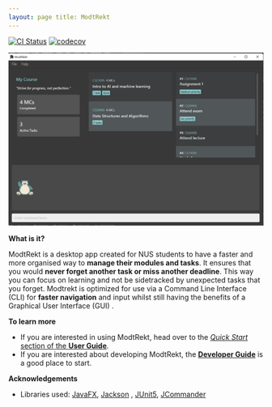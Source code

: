 ```yaml
---
layout: page title: ModtRekt
---
```


[![CI Status](https://github.com/AY2223S1-CS2103T-W10-4/tp/workflows/Java%20CI/badge.svg)](https://github.com/AY2223S1-CS2103T-W10-4/tp/actions)
[![codecov](https://codecov.io/gh/AY2223S1-CS2103T-W10-4/tp/branch/master/graph/badge.svg?token=RSDSWGQ5BC)](https://codecov.io/gh/AY2223S1-CS2103T-W10-4/tp)

![Ui](images/Ui.png)

**What is it?**

ModtRekt is a desktop app created for NUS students to have a faster and more organised way to **manage their modules and
tasks**. It ensures that you would **never forget another task or miss another deadline**. This way you can focus on
learning and not be sidetracked by unexpected tasks that you forget. Modtrekt is optimized for use via a Command Line
Interface (CLI) for **faster navigation** and input whilst still having the benefits of a Graphical User Interface (GUI)
.

**To learn more**

* If you are interested in using ModtRekt, head over to the [_Quick Start_ section of the **User
  Guide**](UserGuide.html#quick-start).
* If you are interested about developing ModtRekt, the [**Developer Guide**](DeveloperGuide.html) is a good place to
  start.

**Acknowledgements**

* Libraries used: [JavaFX](https://openjfx.io/), [Jackson](https://github.com/FasterXML/jackson)
  , [JUnit5](https://github.com/junit-team/junit5), [JCommander](https://github.com/cbeust/jcommander)
